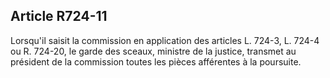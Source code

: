 Article R724-11
----
Lorsqu'il saisit la commission en application des articles L. 724-3, L. 724-4 ou
R. 724-20, le garde des sceaux, ministre de la justice, transmet au président de
la commission toutes les pièces afférentes à la poursuite.
